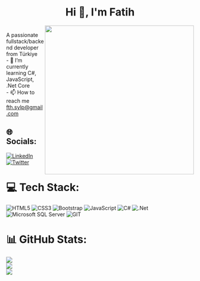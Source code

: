 <h1 align="center">Hi 👋, I'm Fatih </h1> 
<div align="center"><img src="https://raw.githubusercontent.com/TheDudeThatCode/TheDudeThatCode/master/Assets/Developer.gif" align = "right" width="400"></div>
<br> A passionate fullstack/backend developer from Türkiye <br> - 🌱 I’m currently learning C#, JavaScript, .Net Core
<br>- 📫 How to reach me <a href="mailto:fth.sylp@gmail.com">fth.sylp@gmail.com</a>



## 🌐 Socials:
[![LinkedIn](https://img.shields.io/badge/LinkedIn-%230077B5.svg?logo=linkedin&logoColor=white)](https://www.linkedin.com/in/fatih-soyalp-283623171/) [![Twitter](https://img.shields.io/badge/Twitter-%231DA1F2.svg?logo=Twitter&logoColor=white)](https://twitter.com/fthsylp) 

# 💻 Tech Stack:
![HTML5](https://img.shields.io/badge/HTML5-E34F26?style=for-the-badge&logo=html5&logoColor=white)  ![CSS3](https://img.shields.io/badge/CSS3-1572B6?style=for-the-badge&logo=css3&logoColor=white) ![Bootstrap](https://img.shields.io/badge/bootstrap-%23563D7C.svg?style=for-the-badge&logo=bootstrap&logoColor=white) ![JavaScript](https://img.shields.io/badge/javascript-%23323330.svg?style=for-the-badge&logo=javascript&logoColor=%23F7DF1E) ![C#](https://img.shields.io/badge/C%23-239120?style=for-the-badge&logo=c-sharp&logoColor=white) ![.Net](https://img.shields.io/badge/.NET-5C2D91?style=for-the-badge&logo=.net&logoColor=white) ![Microsoft SQL Server](https://img.shields.io/badge/Microsoft_SQL_Server-CC2927?style=for-the-badge&logo=microsoft-sql-server&logoColor=white) ![GIT](https://img.shields.io/badge/GIT-E44C30?style=for-the-badge&logo=git&logoColor=white) 

# 📊 GitHub Stats:
![](https://github-readme-stats.vercel.app/api?username=Fthsylp&theme=midnight-purple&hide_border=false&include_all_commits=false&count_private=false)<br/>
![](https://github-readme-streak-stats.herokuapp.com/?user=Fthsylp&theme=midnight-purple&hide_border=false)<br/>
![](https://github-readme-stats.vercel.app/api/top-langs/?username=Fthsylp&theme=midnight-purple&hide_border=false&include_all_commits=false&count_private=false&layout=compact)





